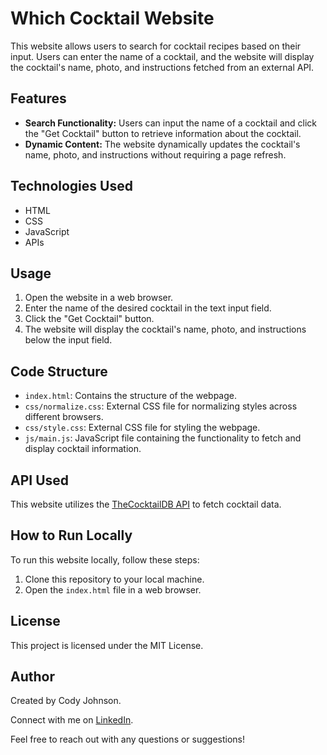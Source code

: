 # Which Cocktail Website

This website allows users to search for cocktail recipes based on their input. Users can enter the name of a cocktail, and the website will display the cocktail's name, photo, and instructions fetched from an external API.

## Features

- **Search Functionality:** Users can input the name of a cocktail and click the "Get Cocktail" button to retrieve information about the cocktail.
- **Dynamic Content:** The website dynamically updates the cocktail's name, photo, and instructions without requiring a page refresh.

## Technologies Used

- HTML
- CSS
- JavaScript
- APIs

## Usage

1. Open the website in a web browser.
2. Enter the name of the desired cocktail in the text input field.
3. Click the "Get Cocktail" button.
4. The website will display the cocktail's name, photo, and instructions below the input field.

## Code Structure

- `index.html`: Contains the structure of the webpage.
- `css/normalize.css`: External CSS file for normalizing styles across different browsers.
- `css/style.css`: External CSS file for styling the webpage.
- `js/main.js`: JavaScript file containing the functionality to fetch and display cocktail information.

## API Used

This website utilizes the [TheCocktailDB API](https://www.thecocktaildb.com/api.php) to fetch cocktail data.

## How to Run Locally

To run this website locally, follow these steps:

1. Clone this repository to your local machine.
2. Open the `index.html` file in a web browser.

## License

This project is licensed under the MIT License.

## Author

Created by Cody Johnson.

Connect with me on [LinkedIn](https://www.linkedin.com/in/cody-johnson-92460b124/).

Feel free to reach out with any questions or suggestions!
